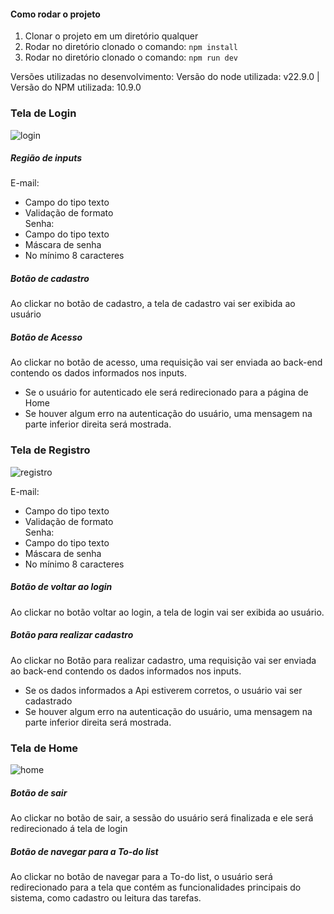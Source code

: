 #### Como rodar o projeto
1) Clonar o projeto em um diretório qualquer
2) Rodar no diretório clonado o comando: `npm install`
3) Rodar no diretório clonado o comando: `npm run dev`

Versões utilizadas no desenvolvimento:
Versão do node utilizada: v22.9.0 | Versão do NPM utilizada: 10.9.0

### Tela de Login
![login](https://github.com/user-attachments/assets/3a811993-eea8-4097-bce2-11d72aeadb5e)

##### Região de inputs  
E-mail:  
  - Campo do tipo texto  
  - Validação de formato  
Senha:  
  - Campo do tipo texto  
  - Máscara de senha  
  - No mínimo 8 caracteres  
    
##### Botão de cadastro  
Ao clickar no botão de cadastro, a tela de cadastro vai ser exibida ao usuário

##### Botão de Acesso  
Ao clickar no botão de acesso, uma requisição vai ser enviada ao back-end contendo os dados informados nos inputs.  
  - Se o usuário for autenticado ele será redirecionado para a página de Home
  - Se houver algum erro na autenticação do usuário, uma mensagem na parte inferior direita será mostrada.

### Tela de Registro
![registro](https://github.com/user-attachments/assets/f645a4c9-c32d-41d7-8b3b-706c9d8ae57e)

E-mail:  
  - Campo do tipo texto  
  - Validação de formato  
Senha:  
  - Campo do tipo texto  
  - Máscara de senha  
  - No mínimo 8 caracteres  
    
##### Botão de voltar ao login  
Ao clickar no botão voltar ao login, a tela de login vai ser exibida ao usuário.

##### Botão para realizar cadastro  
Ao clickar no Botão para realizar cadastro, uma requisição vai ser enviada ao back-end contendo os dados informados nos inputs.  
  - Se os dados informados a Api estiverem corretos, o usuário vai ser cadastrado
  - Se houver algum erro na autenticação do usuário, uma mensagem na parte inferior direita será mostrada.

### Tela de Home
![home](https://github.com/user-attachments/assets/615403b1-4597-4291-8db0-bf6d5a3868a0)


##### Botão de sair
Ao clickar no botão de sair, a sessão do usuário será finalizada e ele será redirecionado á tela de login

##### Botão de navegar para a To-do list
Ao clickar no botão de navegar para a To-do list, o usuário será redirecionado para a tela que contém as funcionalidades principais do sistema, como cadastro ou leitura das tarefas.


